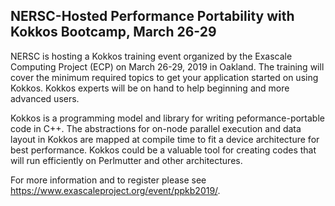 ## NERSC-Hosted Performance Portability with Kokkos Bootcamp, March 26-29

NERSC is hosting a Kokkos training event organized by the Exascale Computing
Project (ECP) on March 26-29, 2019 in Oakland. The training will cover the
minimum required topics to get your application started on using Kokkos. Kokkos
experts will be on hand to help beginning and more advanced users.

Kokkos is a programming model and library for writing peformance-portable code
in C++. The abstractions for on-node parallel execution and data layout in
Kokkos are mapped at compile time to fit a device architecture for best
performance. Kokkos could be a valuable tool for creating codes that will run
efficiently on Perlmutter and other architectures.

For more information and to register please see 
<https://www.exascaleproject.org/event/ppkb2019/>.
